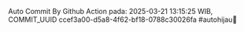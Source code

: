 Auto Commit By Github Action pada: 2025-03-21 13:15:25 WIB, COMMIT_UUID ccef3a00-d5a8-4f62-bf18-0788c30026fa #autohijau🗿
